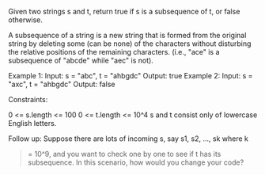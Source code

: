 Given two strings s and t, return true if s is a subsequence of t, or false
otherwise.

A subsequence of a string is a new string that is formed from the original
string by deleting some (can be none) of the characters without disturbing
the relative positions of the remaining characters. (i.e., "ace" is a
subsequence of "abcde" while "aec" is not).


Example 1:
Input: s = "abc", t = "ahbgdc"
Output: true
Example 2:
Input: s = "axc", t = "ahbgdc"
Output: false


Constraints:


0 <= s.length <= 100
0 <= t.length <= 10^4
s and t consist only of lowercase English letters.



Follow up: Suppose there are lots of incoming s, say s1, s2, ..., sk where k
>= 10^9, and you want to check one by one to see if t has its subsequence. In
this scenario, how would you change your code?



